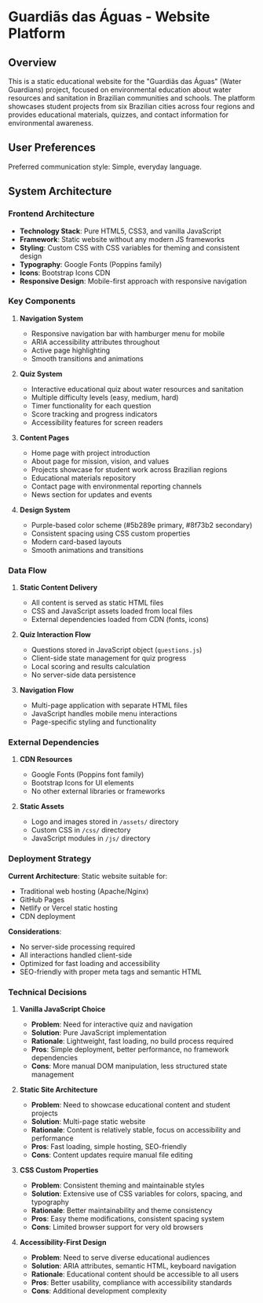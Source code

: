 # Guardiãs das Águas - Website Platform

## Overview

This is a static educational website for the "Guardiãs das Águas" (Water Guardians) project, focused on environmental education about water resources and sanitation in Brazilian communities and schools. The platform showcases student projects from six Brazilian cities across four regions and provides educational materials, quizzes, and contact information for environmental awareness.

## User Preferences

Preferred communication style: Simple, everyday language.

## System Architecture

### Frontend Architecture
- **Technology Stack**: Pure HTML5, CSS3, and vanilla JavaScript
- **Framework**: Static website without any modern JS frameworks
- **Styling**: Custom CSS with CSS variables for theming and consistent design
- **Typography**: Google Fonts (Poppins family)
- **Icons**: Bootstrap Icons CDN
- **Responsive Design**: Mobile-first approach with responsive navigation

### Key Components

1. **Navigation System**
   - Responsive navigation bar with hamburger menu for mobile
   - ARIA accessibility attributes throughout
   - Active page highlighting
   - Smooth transitions and animations

2. **Quiz System**
   - Interactive educational quiz about water resources and sanitation
   - Multiple difficulty levels (easy, medium, hard)
   - Timer functionality for each question
   - Score tracking and progress indicators
   - Accessibility features for screen readers

3. **Content Pages**
   - Home page with project introduction
   - About page for mission, vision, and values
   - Projects showcase for student work across Brazilian regions
   - Educational materials repository
   - Contact page with environmental reporting channels
   - News section for updates and events

4. **Design System**
   - Purple-based color scheme (#5b289e primary, #8f73b2 secondary)
   - Consistent spacing using CSS custom properties
   - Modern card-based layouts
   - Smooth animations and transitions

### Data Flow

1. **Static Content Delivery**
   - All content is served as static HTML files
   - CSS and JavaScript assets loaded from local files
   - External dependencies loaded from CDN (fonts, icons)

2. **Quiz Interaction Flow**
   - Questions stored in JavaScript object (`questions.js`)
   - Client-side state management for quiz progress
   - Local scoring and results calculation
   - No server-side data persistence

3. **Navigation Flow**
   - Multi-page application with separate HTML files
   - JavaScript handles mobile menu interactions
   - Page-specific styling and functionality

### External Dependencies

1. **CDN Resources**
   - Google Fonts (Poppins font family)
   - Bootstrap Icons for UI elements
   - No other external libraries or frameworks

2. **Static Assets**
   - Logo and images stored in `/assets/` directory
   - Custom CSS in `/css/` directory
   - JavaScript modules in `/js/` directory

### Deployment Strategy

**Current Architecture**: Static website suitable for:
- Traditional web hosting (Apache/Nginx)
- GitHub Pages
- Netlify or Vercel static hosting
- CDN deployment

**Considerations**:
- No server-side processing required
- All interactions handled client-side
- Optimized for fast loading and accessibility
- SEO-friendly with proper meta tags and semantic HTML

### Technical Decisions

1. **Vanilla JavaScript Choice**
   - **Problem**: Need for interactive quiz and navigation
   - **Solution**: Pure JavaScript implementation
   - **Rationale**: Lightweight, fast loading, no build process required
   - **Pros**: Simple deployment, better performance, no framework dependencies
   - **Cons**: More manual DOM manipulation, less structured state management

2. **Static Site Architecture**
   - **Problem**: Need to showcase educational content and student projects
   - **Solution**: Multi-page static website
   - **Rationale**: Content is relatively stable, focus on accessibility and performance
   - **Pros**: Fast loading, simple hosting, SEO-friendly
   - **Cons**: Content updates require manual file editing

3. **CSS Custom Properties**
   - **Problem**: Consistent theming and maintainable styles
   - **Solution**: Extensive use of CSS variables for colors, spacing, and typography
   - **Rationale**: Better maintainability and theme consistency
   - **Pros**: Easy theme modifications, consistent spacing system
   - **Cons**: Limited browser support for very old browsers

4. **Accessibility-First Design**
   - **Problem**: Need to serve diverse educational audiences
   - **Solution**: ARIA attributes, semantic HTML, keyboard navigation
   - **Rationale**: Educational content should be accessible to all users
   - **Pros**: Better usability, compliance with accessibility standards
   - **Cons**: Additional development complexity